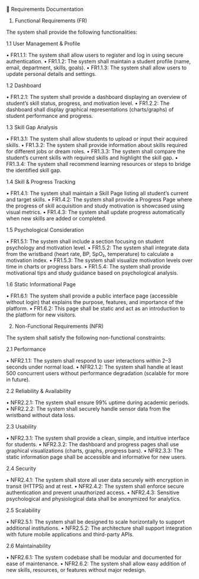 📄 Requirements Documentation

1. Functional Requirements (FR)

The system shall provide the following functionalities:

1.1 User Management & Profile

• FR1.1.1: The system shall allow users to register and log in using secure authentication.
• FR1.1.2: The system shall maintain a student profile (name, email, department, skills, goals).
• FR1.1.3: The system shall allow users to update personal details and settings.


1.2 Dashboard

• FR1.2.1: The system shall provide a dashboard displaying an overview of student’s skill status, progress, and motivation level.
• FR1.2.2: The dashboard shall display graphical representations (charts/graphs) of student performance and progress.


1.3 Skill Gap Analysis

• FR1.3.1: The system shall allow students to upload or input their acquired skills.
• FR1.3.2: The system shall provide information about skills required for different jobs or dream roles.
• FR1.3.3: The system shall compare the student’s current skills with required skills and highlight the skill gap.
• FR1.3.4: The system shall recommend learning resources or steps to bridge the identified skill gap.


1.4 Skill & Progress Tracking

• FR1.4.1: The system shall maintain a Skill Page listing all student’s current and target skills.
• FR1.4.2: The system shall provide a Progress Page where the progress of skill acquisition and study motivation is showcased using visual metrics.
• FR1.4.3: The system shall update progress automatically when new skills are added or completed.


1.5 Psychological Consideration

• FR1.5.1: The system shall include a section focusing on student psychology and motivation level.
• FR1.5.2: The system shall integrate data from the wristband (heart rate, BP, SpO₂, temperature) to calculate a motivation index.
• FR1.5.3: The system shall visualize motivation levels over time in charts or progress bars.
• FR1.5.4: The system shall provide motivational tips and study guidance based on psychological analysis.


1.6 Static Informational Page

• FR1.6.1: The system shall provide a public interface page (accessible without login) that explains the purpose, features, and importance of the platform.
• FR1.6.2: This page shall be static and act as an introduction to the platform for new visitors.


2. Non-Functional Requirements (NFR)

The system shall satisfy the following non-functional constraints:

2.1 Performance

• NFR2.1.1: The system shall respond to user interactions within 2–3 seconds under normal load.
• NFR2.1.2: The system shall handle at least 500 concurrent users without performance degradation (scalable for more in future).


2.2 Reliability & Availability

• NFR2.2.1: The system shall ensure 99% uptime during academic periods.
• NFR2.2.2: The system shall securely handle sensor data from the wristband without data loss.


2.3 Usability

• NFR2.3.1: The system shall provide a clean, simple, and intuitive interface for students.
• NFR2.3.2: The dashboard and progress pages shall use graphical visualizations (charts, graphs, progress bars).
• NFR2.3.3: The static information page shall be accessible and informative for new users.


2.4 Security

• NFR2.4.1: The system shall store all user data securely with encryption in transit (HTTPS) and at rest.
• NFR2.4.2: The system shall enforce secure authentication and prevent unauthorized access.
• NFR2.4.3: Sensitive psychological and physiological data shall be anonymized for analytics.


2.5 Scalability

• NFR2.5.1: The system shall be designed to scale horizontally to support additional institutions.
• NFR2.5.2: The architecture shall support integration with future mobile applications and third-party APIs.


2.6 Maintainability

• NFR2.6.1: The system codebase shall be modular and documented for ease of maintenance.
• NFR2.6.2: The system shall allow easy addition of new skills, resources, or features without major redesign.
